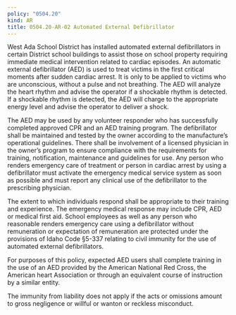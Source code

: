 ```yaml
---
policy: "0504.20"
kind: AR
title: 0504.20-AR-02 Automated External Defibrillator
---
```


West Ada School District has installed automated external defibrillators in certain District school buildings to assist those on school property requiring immediate medical intervention related to cardiac episodes. An automatic external defibrillator (AED) is used to treat victims in the first critical moments after sudden cardiac arrest. It is only to be applied to victims who are unconscious, without a pulse and not breathing. The AED will analyze the heart rhythm and advise the operator if a shockable rhythm is detected. If a shockable rhythm is detected, the AED will charge to the appropriate energy level and advise the operator to deliver a shock.

The AED may be used by any volunteer responder who has successfully completed approved CPR and an AED training program. The defibrillator shall be maintained and tested by the owner according to the manufacture’s operational guidelines. There shall be involvement of a licensed physician in the owner’s program to ensure compliance with the requirements for training, notification, maintenance and guidelines for use. Any person who renders emergency care of treatment or person in cardiac arrest by using a defibrillator must activate the emergency medical service system as soon as possible and must report any clinical use of the defibrillator to the prescribing physician.

The extent to which individuals respond shall be appropriate to their training and experience. The emergency medical response may include CPR, AED or medical first aid. School employees as well as any person who reasonable renders emergency care using a defibrillator without remuneration or expectation of remuneration are protected under the provisions of Idaho Code §5-337 relating to civil immunity for the use of automated external defibrillators.

For purposes of this policy, expected AED users shall complete training in the use of an AED provided by the American National Red Cross, the American heart Association or through an equivalent course of instruction by a similar entity.

The immunity from liability does not apply if the acts or omissions amount to gross negligence or willful or wanton or reckless misconduct.
